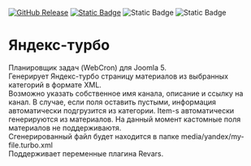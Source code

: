 [![GitHub Release](https://img.shields.io/github/v/release/mediafoks/plg_task_yandex_turbo?display_name=release&style=flat-square&color=blue)](https://github.com/mediafoks/plg_task_yandex_turbo/releases)
[![Static Badge](https://img.shields.io/badge/Joomla-5-orange?style=flat-square&logo=joomla&logoColor=white)](https://github.com/joomla/joomla-cms) ![Static Badge](https://img.shields.io/badge/type-plugin-yellow?style=flat-square) ![Static Badge](https://img.shields.io/badge/group-task-violet?style=flat-square)

# Яндекс-турбо

Планировщик задач (WebCron) для Joomla 5.\
Генерирует Яндекс-турбо страницу материалов из выбранных категорий в формате XML. \
Возможно указать собственное имя канала, описание и ссылку на канал. В случае, если поля оставить пустыми, информация автоматически подгрузится из категории. Item-s автоматически генерируются из материалов. На данный момент кастомные поля материалов не поддерживаютя. \
Сгенерированный файл будет находится в папке media/yandex/my-file.turbo.xml \
Поддерживает переменные плагина Revars.
